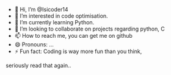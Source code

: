 - 👋 Hi, I’m @Isicoder14
- 👀 I’m interested in code optimisation.
- 🌱 I’m currently learning Python.
- 💞️ I’m looking to collaborate on projects regarding python, C
- 📫 How to reach me, you can get me on github
- 😄 Pronouns: ...
- ⚡ Fun fact: Coding is way more fun than you think,

seriously read that again..

<!---
Isicoder14/Isicoder14 is a ✨ special ✨ repository because its `README.md` (this file) appears on your GitHub profile.
You can click the Preview link to take a look at your changes.
--->

